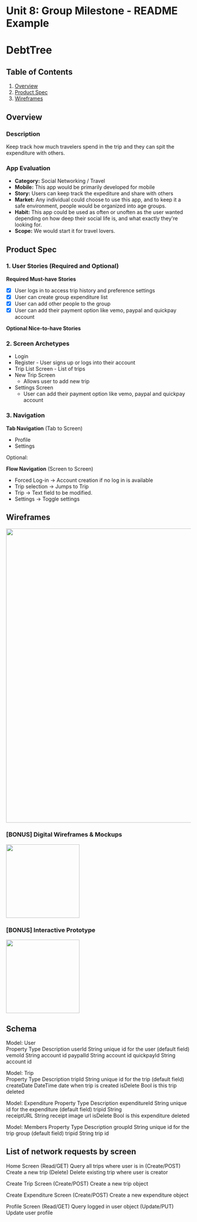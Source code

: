 Unit 8: Group Milestone - README Example
===
# DebtTree

## Table of Contents
1. [Overview](#Overview)
1. [Product Spec](#Product-Spec)
1. [Wireframes](#Wireframes)

## Overview
### Description
Keep track how much travelers spend in the trip and they can spit the expenditure with others.

### App Evaluation
- **Category:** Social Networking / Travel
- **Mobile:** This app would be primarily developed for mobile
- **Story:** Users can keep track the expediture and share with others
- **Market:** Any individual could choose to use this app, and to keep it a safe environment, people would be organized into age groups.
- **Habit:** This app could be used as often or unoften as the user wanted depending on how deep their social life is, and what exactly they're looking for.
- **Scope:** We would start it for travel lovers.

## Product Spec
### 1. User Stories (Required and Optional)

**Required Must-have Stories**

- [X] User logs in to access trip history and preference settings
- [X] User can create group expenditure list
- [X] User can add other people to the group
- [X] User can add their payment option like vemo, paypal and quickpay account

**Optional Nice-to-have Stories**

### 2. Screen Archetypes

* Login 
* Register - User signs up or logs into their account
* Trip List Screen - List of trips
* New Trip Screen 
   * Allows user to add new trip 
* Settings Screen
   * User can add their payment option like vemo, paypal and quickpay account

### 3. Navigation

**Tab Navigation** (Tab to Screen)

* Profile
* Settings

Optional:

**Flow Navigation** (Screen to Screen)
* Forced Log-in -> Account creation if no log in is available
* Trip selection -> Jumps to Trip
* Trip -> Text field to be modified. 
* Settings -> Toggle settings

## Wireframes
<img src="" width=800><br>

### [BONUS] Digital Wireframes & Mockups
<img src="" height=200>

### [BONUS] Interactive Prototype
<img src="" width=200>

## Schema
Model:	User	
Property 	Type	Description
userId	String	unique id for the user (default field)
vemoId	String	account id
paypalId	String	account id
quickpayId	String	account id
		
Model:	Trip	
Property 	Type	Description
tripId	String	unique id for the trip (default field)
createDate	DateTime	date when trip is created
isDelete	Bool	is this trip deleted
		
Model:	Expenditure	
Property 	Type	Description
expenditureId	String	unique id for the expenditure (default field)
tripid	String	
receiptURL	String	receipt image url
isDelete	Bool	is this expenditure deleted
		
Model:	Members	
Property 	Type	Description
groupId	String	unique id for the trip group (default field)
tripid	String	trip id

## List of network requests by screen
Home Screen
(Read/GET) Query all trips where user is in
(Create/POST) Create a new trip
(Delete) Delete existing trip where user is creator

Create Trip Screen
(Create/POST) Create a new trip object

Create Expenditure Screen
(Create/POST) Create a new expenditure object

Profile Screen
(Read/GET) Query logged in user object
(Update/PUT) Update user profile
